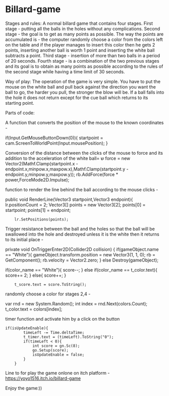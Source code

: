 # Billard-game

Stages and rules:
A normal billard game that contains four stages.
First stage - putting all the balls in the holes without any complications.
Second stage - the goal is to get as many points as possible.
The way the points are accumulated is - the computer randomly choose a color from the colors left on the table and if the player manages to insert this color then he gets 2 points, inserting another ball is worth 1 point and inserting the white ball subtracts a point.
Third stage - insertion of more than two balls in a period of 20 seconds.
Fourth stage - is a combination of the two previous stages and its goal is to obtain as many points as possible according to the rules of the second stage while having a time limit of 30 seconds.

Way of play:
The operation of the game is very simple.
You have to put the mouse on the white ball and pull back against the direction you want the ball to go, the harder you pull, the stronger the blow will be.
If a ball falls into the hole it does not return except for the cue ball which returns to its starting point.

Parts of code:

A function that converts the position of the mouse to the known coordinates -

 if(Input.GetMouseButtonDown(0)){
            startpoint = cam.ScreenToWorldPoint(Input.mousePosition);
            }

Conversion of the distance between the clicks of the mouse to force and its addition to the acceleration of the white ball=
ש
  force = new Vector2(Mathf.Clamp(startpoint.x - endpoint.x,minpow.x,maxpow.x),Mathf.Clamp(startpoint.y - endpoint.y,minpow.y,maxpow.y));
            rb.AddForce(force * power,ForceMode2D.Impulse);

function to render the line behind the ball according to the mouse clicks - 

 public void RenderLine(Vector3 startpoint,Vector3 endpoint){
        lr.positionCount = 2;
        Vector3[] points = new Vector3[2];
        points[0] = startpoint;
        points[1] = endpoint;

        lr.SetPositions(points);

Trigger resistance between the ball and the holes so that the ball will be swallowed into the hole and destroyed unless it is the white then it returns to its initial place - 

private void OnTriggerEnter2D(Collider2D collision)
    {
        if(gameObject.name == "White"){
            gameObject.transform.position = new Vector3(1, 1, 0);
            rb = GetComponent<Rigidbody2D>();
            rb.velocity = Vector2.zero;
        }
        else
            Destroy(gameObject);

 if(color_name == "White"){
            score--;
        }
        else if(color_name == t_color.text){
            score+= 2;
        }
        else{
            score++;
        }
        
        t_score.text = score.ToString(); 

randomly choose a color for stages 2,4 -

var rnd = new System.Random();
        int index = rnd.Next(colors.Count);
        t_color.text = colors[index];  

timer function and activate him by a click on the button

    if(isUpdateEnable){
            timeLeft -= Time.deltaTime;
            t_timer.text = (timeLeft).ToString("0");
            if(timeLeft < 0){
                int score = gn.Sc(8);
                go.Setup(score);
                isUpdateEnable = false;
            }
        }     

Line to for play the game onlone on itch platform - https://yoyo1516.itch.io/billard-game

Enjoy the game:))
        
